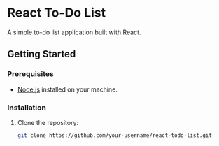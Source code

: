 # React To-Do List

A simple to-do list application built with React.

## Getting Started

### Prerequisites

- [Node.js](https://nodejs.org/) installed on your machine.

### Installation

1. Clone the repository:

   ```bash
   git clone https://github.com/your-username/react-todo-list.git
